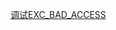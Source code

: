 <!--
 * @Author: Devin Wang
 * @Date: 2020-04-12 18:14:13
 * @LastEditors: Devin Wang
 * @LastEditTime: 2020-04-12 18:15:59
 -->


[调试EXC_BAD_ACCESS](https://www.jianshu.com/p/df93e4f15a1d)